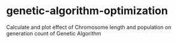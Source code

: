 # genetic-algorithm-optimization
Calculate and plot effect of Chromosome length and population on generation count of Genetic Algorithm
